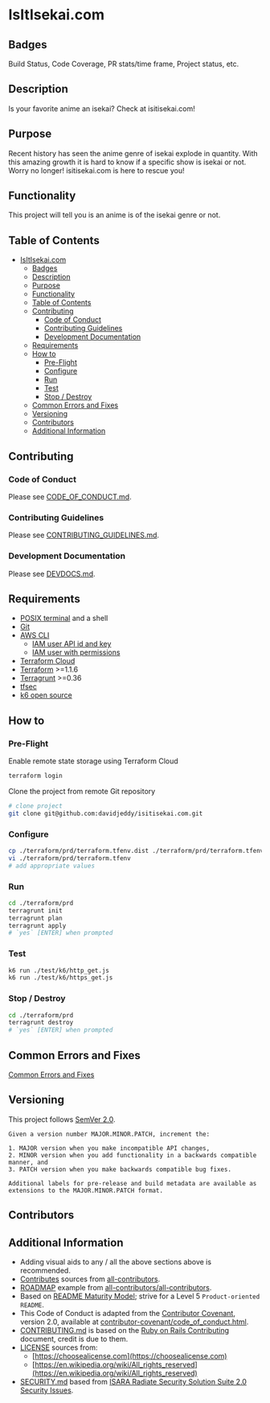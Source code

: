 # IsItIsekai.com

## Badges

Build Status, Code Coverage, PR stats/time frame, Project status, etc.

## Description

Is your favorite anime an isekai? Check at isitisekai.com!

## Purpose

Recent history has seen the anime genre of isekai explode in quantity. With this amazing growth it is hard to know if a specific show is isekai or not. Worry no longer! isitisekai.com is here to rescue you!

## Functionality

This project will tell you is an anime is of the isekai genre or not.

## Table of Contents

- [IsItIsekai.com](#isitisekaicom)
  - [Badges](#badges)
  - [Description](#description)
  - [Purpose](#purpose)
  - [Functionality](#functionality)
  - [Table of Contents](#table-of-contents)
  - [Contributing](#contributing)
    - [Code of Conduct](#code-of-conduct)
    - [Contributing Guidelines](#contributing-guidelines)
    - [Development Documentation](#development-documentation)
  - [Requirements](#requirements)
  - [How to](#how-to)
    - [Pre-Flight](#pre-flight)
    - [Configure](#configure)
    - [Run](#run)
    - [Test](#test)
    - [Stop / Destroy](#stop--destroy)
  - [Common Errors and Fixes](#common-errors-and-fixes)
  - [Versioning](#versioning)
  - [Contributors](#contributors)
  - [Additional Information](#additional-information)

## Contributing

### Code of Conduct

Please see [CODE_OF_CONDUCT.md](./CODE_OF_CONDUCT.md).

### Contributing Guidelines

Please see [CONTRIBUTING_GUIDELINES.md](./CONTRIBUTING_GUIDELINES.md).

### Development Documentation

Please see [DEVDOCS.md](./DEVDOCS.md).

## Requirements

- [POSIX terminal](https://en.wikipedia.org/wiki/POSIX_terminal_interface) and a shell
- [Git](https://git-scm.com/)
- [AWS CLI](https://aws.amazon.com/cli/)
  - [IAM user API id and key](https://docs.aws.amazon.com/IAM/latest/UserGuide/id_credentials_access-keys.html)
  - [IAM user with permissions](./libs/iam_user_policy.json)
- [Terraform Cloud](https://cloud.hashicorp.com/products/terraform)
- [Terraform](https://www.terraform.io/) >=1.1.6
- [Terragrunt](https://terragrunt.gruntwork.io/) >=0.36
- [tfsec](https://github.com/aquasecurity/tfsec)
- [k6 open source](https://k6.io/open-source/)

## How to

### Pre-Flight

Enable remote state storage using Terraform Cloud

```sh
terraform login
```

Clone the project from remote Git repository

```sh
# clone project
git clone git@github.com:davidjeddy/isitisekai.com.git
```

### Configure

```sh
cp ./terraform/prd/terraform.tfenv.dist ./terraform/prd/terraform.tfenv
vi ./terraform/prd/terraform.tfenv
# add appropriate values
```

### Run

```sh
cd ./terraform/prd
terragrunt init
terragrunt plan
terragrunt apply
# `yes` [ENTER] when prompted
```

### Test

```sh
k6 run ./test/k6/http_get.js
k6 run ./test/k6/https_get.js
```

### Stop / Destroy

```sh
cd ./terraform/prd
terragrunt destroy
# `yes` [ENTER] when prompted
```

## Common Errors and Fixes

[Common Errors and Fixes](./COMMON_ERRORS_AND_FIXES.md)

## Versioning

This project follows [SemVer 2.0](https://semver.org/).

```quote
Given a version number MAJOR.MINOR.PATCH, increment the:

1. MAJOR version when you make incompatible API changes,
2. MINOR version when you add functionality in a backwards compatible manner, and
3. PATCH version when you make backwards compatible bug fixes.

Additional labels for pre-release and build metadata are available as extensions to the MAJOR.MINOR.PATCH format.
```

## Contributors

## Additional Information

- Adding visual aids to any / all the above sections above is recommended.
- [Contributes](##Contributors) sources from [all-contributors](https://github.com/all-contributors/all-contributors).
- [ROADMAP](./ROADMAP.md) example from [all-contributors/all-contributors](https://github.com/all-contributors/all-contributors/blob/master/MAINTAINERS.md).
- Based on [README Maturity Model](https://github.com/LappleApple/feedmereadmes/blob/master/README-maturity-model.md); strive for a Level 5 `Product-oriented README`.
- This Code of Conduct is adapted from the [Contributor Covenant](https://www.contributor-covenant.org), version 2.0, available at [contributor-covenant/code_of_conduct.html](https://www.contributor-covenant.org/version/2/0/code_of_conduct.html).
- [CONTRIBUTING.md](./CONTRIBUTING.md) is based on the [Ruby on Rails Contributing](https://github.com/rails/rails/blob/master/CONTRIBUTING.md) document, credit is due to them.
- [LICENSE](./LICENSE.md) sources from:
  - [https://choosealicense.com](https://choosealicense.com)
  - [https://en.wikipedia.org/wiki/All_rights_reserved](https://en.wikipedia.org/wiki/All_rights_reserved)
- [SECURITY.md](./SECURITY.md) based from [ISARA Radiate Security Solution Suite 2.0 Security Issues](https://github.com/isaracorp/Toolkit-Samples/edit/master/SECURITY.md).
